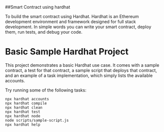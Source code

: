 ##Smart Contract using hardhat

To build the smart contract using Hardhat. Hardhat is an Ethereum development environment and framework designed for full stack development. In simple words you can write your smart contract, deploy them, run tests, and debug your code.

# Basic Sample Hardhat Project

This project demonstrates a basic Hardhat use case. It comes with a sample contract, a test for that contract, a sample script that deploys that contract, and an example of a task implementation, which simply lists the available accounts.

Try running some of the following tasks:

```shell
npx hardhat accounts
npx hardhat compile
npx hardhat clean
npx hardhat test
npx hardhat node
node scripts/sample-script.js
npx hardhat help
```
